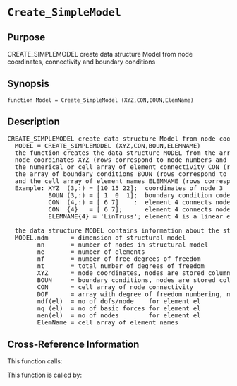 
<!-- <a name="_top"></a>
<div><a href="../../_index.md">Home</a> &gt;  <a href="#">latest</a> &gt; <a href="_index.md">General_Functions</a> &gt; Create_SimpleModel.m</div> -->

<!--<table width="100%"><tr><td align="left"><a href="../../_index.md"><img alt="<" border="0" src="../../left.png">&nbsp;Master index</a></td>
<td align="right"><a href="_index.md">Index for latest\General_Functions&nbsp;<img alt=">" border="0" src="../../right.png"></a></td></tr></table>-->
# `Create_SimpleModel`
<!-- <h1>Create_SimpleModel
</h1> -->

## <a name="_name"></a>Purpose

<!-- <h2 id="purpose"><a name="_name"></a>Purpose</h2> -->

CREATE_SIMPLEMODEL create data structure Model from node coordinates, connectivity and boundary conditions

<!-- <div class="box"><strong>CREATE_SIMPLEMODEL create data structure Model from node coordinates, connectivity and boundary conditions</strong></div> -->

## <a name="_synopsis"></a>Synopsis

`function Model = Create_SimpleModel (XYZ,CON,BOUN,ElemName)` 
## <a name="_description"></a>Description

<pre class="comment">CREATE_SIMPLEMODEL create data structure Model from node coordinates, connectivity and boundary conditions
  MODEL = CREATE_SIMPLEMODEL (XYZ,CON,BOUN,ELEMNAME)
  the function creates the data structure MODEL from the array of
  node coordinates XYZ (rows correspond to node numbers and columns to dofs),
  the numerical or cell array of element connectivity CON (rows correspond to element numbers),
  the array of boundary conditions BOUN (rows correspond to node numbers and columns to dofs),
  and the cell array of element names ELEMNAME (rows correspond to element numbers)
  Example: XYZ  (3,:) = [10 15 22];  coordinates of node 3
           BOUN (3,:) = [ 1  0  1];  boundary condition code for node 3 (0=free and 1=fixed)
           CON  (4,:) = [ 6 7]    :  element 4 connects nodes 6 and 7, or
           CON  {4}   = [ 6 7];      element 4 connects nodes 6 and 7
           ELEMNAME{4} = 'LinTruss'; element 4 is a linear elastic truss

  the data structure MODEL contains information about the structural model in the following fields
  MODEL.ndm      = dimension of structural model
        nn       = number of nodes in structural model
        ne       = number of elements
        nf       = number of free degrees of freedom
        nt       = total number of degrees of freedom
        XYZ      = node coordinates, nodes are stored columnwise
        BOUN     = boundary conditions, nodes are stored columnwise
        CON      = cell array of node connectivity 
        DOF      = array with degree of freedom numbering, nodes are stored rowwise
        ndf(el)  = no of dofs/node    for element el
        nq (el)  = no of basic forces for element el
        nen(el)  = no of nodes        for element el
        ElemName = cell array of element names</pre>
<!-- <div class="fragment"><pre class="comment">CREATE_SIMPLEMODEL create data structure Model from node coordinates, connectivity and boundary conditions
  MODEL = CREATE_SIMPLEMODEL (XYZ,CON,BOUN,ELEMNAME)
  the function creates the data structure MODEL from the array of
  node coordinates XYZ (rows correspond to node numbers and columns to dofs),
  the numerical or cell array of element connectivity CON (rows correspond to element numbers),
  the array of boundary conditions BOUN (rows correspond to node numbers and columns to dofs),
  and the cell array of element names ELEMNAME (rows correspond to element numbers)
  Example: XYZ  (3,:) = [10 15 22];  coordinates of node 3
           BOUN (3,:) = [ 1  0  1];  boundary condition code for node 3 (0=free and 1=fixed)
           CON  (4,:) = [ 6 7]    :  element 4 connects nodes 6 and 7, or
           CON  {4}   = [ 6 7];      element 4 connects nodes 6 and 7
           ELEMNAME{4} = 'LinTruss'; element 4 is a linear elastic truss

  the data structure MODEL contains information about the structural model in the following fields
  MODEL.ndm      = dimension of structural model
        nn       = number of nodes in structural model
        ne       = number of elements
        nf       = number of free degrees of freedom
        nt       = total number of degrees of freedom
        XYZ      = node coordinates, nodes are stored columnwise
        BOUN     = boundary conditions, nodes are stored columnwise
        CON      = cell array of node connectivity 
        DOF      = array with degree of freedom numbering, nodes are stored rowwise
        ndf(el)  = no of dofs/node    for element el
        nq (el)  = no of basic forces for element el
        nen(el)  = no of nodes        for element el
        ElemName = cell array of element names</pre></div> -->

<!-- crossreference -->
## <a name="_cross"></a>Cross-Reference Information

This function calls:
<ul style="list-style-image:url(../../matlabicon.gif)">
</ul>
This function is called by:
<ul style="list-style-image:url(../../matlabicon.gif)">
</ul>
<!-- crossreference -->




<!-- <hr><address>Generated on Thu 28-Jan-2021 18:22:44 by <strong><a href="http://www.artefact.tk/software/matlab/m2html/" title="Matlab Documentation in HTML">m2html</a></strong> &copy; 2005</address> -->